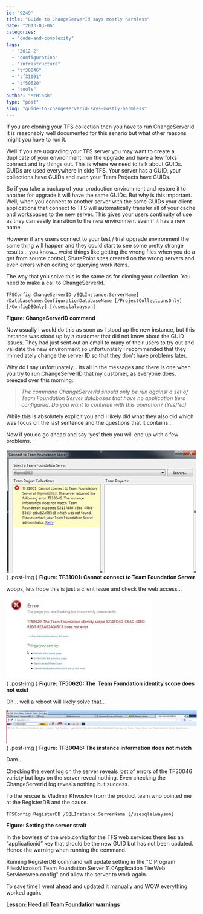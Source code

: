```yaml
---
id: "9249"
title: "Guide to ChangeServerId says mostly harmless"
date: "2013-03-06"
categories: 
  - "code-and-complexity"
tags: 
  - "2012-2"
  - "configuration"
  - "infrastructure"
  - "tf30046"
  - "tf31001"
  - "tf50620"
  - "tools"
author: "MrHinsh"
type: "post"
slug: "guide-to-changeserverid-says-mostly-harmless"
---
```


If you are cloning your TFS collection then you have to run ChangeServerId. It is reasonably well documented for this senario but what other reasons might you have to run it.

Well if you are upgrading your TFS server you may want to create a duplicate of your environment, run the upgrade and have a few folks connect and try things out. This is where we need to talk about GUIDs. GUIDs are used everywhere in side TFS. Your server has a GUID, your collections have GUIDs and even your Team Projects have GUIDs.

So if you take a backup of your production environment and restore it to another for upgrade it will have the same GUIDs. But why is this important. Well, when you connect to another server with the same GUIDs your client applications that connect to TFS will automatically transfer all of your cache and workspaces to the new server. This gives your users continuity of use as they can easily transition to the new environment even if it has a new name.

However if any users connect to your test / trial upgrade environment the same thing will happen and they could start to see some pretty strange results… you know… weird things like getting the wrong files when you do a get from source control, SharePoint sites created on the wrong servers and even errors when editing or querying work items.

The way that you solve this is the same as for cloning your collection. You need to make a call to ChangeServerId.

```
TFSConfig ChangeServerID /SQLInstance:ServerName] /DatabaseName:ConfigurationDatabaseName [/ProjectCollectionsOnly] [/ConfigDBOnly] [/usesqlalwayson]

```

**Figure: ChangeServerID command**

Now usually I would do this as soon as I stood up the new instance, but this instance was stood up by a customer that did not know about the GUID issues. They had just sent out an email to many of their users to try out and validate the new environment so unfortunately I recommended that they immediately change the server ID so that they don’t have problems later.

Why do I say unfortunately… its all in the messages and there is one when you try to run ChangeServerID that my customer, as everyone does, breezed over this morning:

> _The command ChangeServerId should only be run against a set of Team Foundation Server databases that have no application tiers configured. Do you want to continue with this operation? (Yes/No)_

While this is absolutely explicit you and I likely did what they also did which was focus on the last sentence and the questions that it contains…

Now if you do go ahead and say ‘yes’ then you will end up with a few problems.

![image](images/image-1-1.png "image")  
{ .post-img }
**Figure: TF31001: Cannot connect to Team Foundation Server**

woops, lets hope this is just a client issue and check the web access…

![TF50620](images/TF50620-3-3.jpg "TF50620")  
{ .post-img }
**Figure: TF50620: The  Team Foundation identity scope does not exist**

Oh… well a reboot will likely solve that…

![image](images/image1-2-2.png "image")  
{ .post-img }
**Figure: TF30046: The instance information does not match**

Dam..

Checking the event log on the server reveals lost of errors of the TF30046 variety but logs on the server reveal nothing. Even checking the ChangeServerId log reveals nothing but success.

To the rescue is Vladimir Khvostov from the product team who pointed me at the RegisterDB and the cause.

```
TFSConfig RegisterDB /SQLInstance:ServerName [/usesqlalwayson]

```

**Figure: Setting the server strait**

In the bowless of the web.config for the TFS web services there lies an “applicationid” key that should be the new GUID but has not been updated. Hence the warning when running the command.

Running RegisterDB command will update setting in the "C:Program FilesMicrosoft Team Foundation Server 11.0Application TierWeb Servicesweb.config" and allow the server to work again.

To save time I went ahead and updated it manually and WOW everything worked again.

**Lesson: Heed all Team Foundation warnings**


